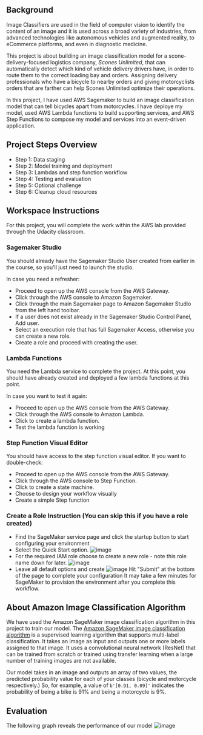 ## Background
Image Classifiers are used in the field of computer vision to identify the content of an image and it is used across a broad variety of industries, from advanced technologies like autonomous vehicles and augmented reality, to eCommerce platforms, and even in diagnostic medicine.

This project is about building an image classification model for a scone-delivery-focused logistics company, *Scones Unlimited*, that can automatically detect which kind of vehicle delivery drivers have, in order to route them to the correct loading bay and orders. Assigning delivery professionals who have a bicycle to nearby orders and giving motorcyclists orders that are farther can help Scones Unlimited optimize their operations.

In this project, I have used AWS Sagemaker to build an image classification model that can tell bicycles apart from motorcycles. I have deploye my model, used AWS Lambda functions to build supporting services, and AWS Step Functions to compose my model and services into an event-driven application.

## Project Steps Overview
- Step 1: Data staging
- Step 2: Model training and deployment
- Step 3: Lambdas and step function workflow
- Step 4: Testing and evaluation
- Step 5: Optional challenge
- Step 6: Cleanup cloud resources

## Workspace Instructions
For this project, you will complete the work within the AWS lab provided through the Udacity classroom.

### Sagemaker Studio
You should already have the Sagemaker Studio User created from earlier in the course, so you'll just need to launch the studio.

In case you need a refresher:

- Proceed to open up the AWS console from the AWS Gateway.
- Click through the AWS console to Amazon Sagemaker.
- Click through the main Sagemaker page to Amazon Sagemaker Studio from the left hand toolbar.
- If a user does not exist already in the Sagemaker Studio Control Panel, Add user.
- Select an execution role that has full Sagemaker Access, otherwise you can create a new role.
- Create a role and proceed with creating the user.

### Lambda Functions
You need the Lambda service to complete the project. At this point, you should have already created and deployed a few lambda functions at this point.

In case you want to test it again:

- Proceed to open up the AWS console from the AWS Gateway.
- Click through the AWS console to Amazon Lambda.
- Click to create a lambda function.
- Test the lambda function is working

### Step Function Visual Editor
You should have access to the step function visual editor. If you want to double-check:

- Proceed to open up the AWS console from the AWS Gateway.
- Click through the AWS console to Step Function.
- Click to create a state machine.
- Choose to design your workflow visually
- Create a simple Step function

### Create a Role Instruction (You can skip this if you have a role created)
- Find the SageMaker service page and click the startup button to start configuring your environment
- Select the Quick Start option.
![image](https://user-images.githubusercontent.com/41271840/149580654-d1ab5d37-7f16-4401-b373-28c3259f55b3.png)
- For the required IAM role choose to create a new role - note this role name down for later.
![image](https://user-images.githubusercontent.com/41271840/149580705-9dc9efdb-4b47-40e6-8ab2-cc40222ea3d2.png)
- Leave all default options and create
![image](https://user-images.githubusercontent.com/41271840/149580737-cadb7700-a1a7-4937-bb77-66ec8c7c912e.png)
Hit "Submit" at the bottom of the page to complete your configuration
It may take a few minutes for SageMaker to provision the environment after you complete this workflow.

## About Amazon Image Classification Algorithm
We have used the Amazon SageMaker image classification algorithm in this project to train our model.
The [Amazon SageMaker image classification algorithm](https://docs.aws.amazon.com/sagemaker/latest/dg/image-classification.html) is a supervised learning algorithm that supports multi-label classification. It takes an image as input and outputs one or more labels assigned to that image. It uses a convolutional neural network (ResNet) that can be trained from scratch or trained using transfer learning when a large number of training images are not available.

Our model takes in an image and outputs an array of two values, the predicted probability value for each of your classes (bicycle and motorcycle respectively.) So, for example, a value of `b'[0.91, 0.09]'` indicates the probability of being a bike is 91% and being a motorcycle is 9%.

## Evaluation
The following graph reveals the performance of our model
![image](https://user-images.githubusercontent.com/41271840/149670903-1aef8426-51a6-4bda-b558-d58e48c6d718.png)

